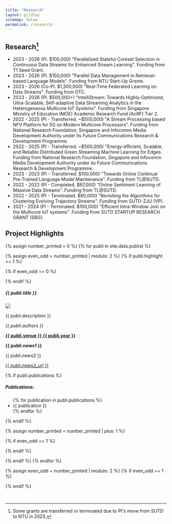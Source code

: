 ```yaml
---
title: "Research"
layout: gridlay
sitemap: false
permalink: /research/
---
```


## Research[^1]

- 2023 - 2026 (PI. $100,000) "Parallelized Stateful Coreset Selection in Continuous Data Streams for Enhanced Stream Learning". Funding from T1 Seed Grant. 
- 2023 - 2026 (PI. $150,000) "Parallel Data Management in Retrieval-based Language Models". Funding from NTU Start-Up Grants. 
- 2023 - 2026 (Co-PI. $1,300,000) "Real-Time Federated Learning on Data Streams". Funding from DTC. 
- 2023 - 2026 (PI. $500,000+) "IntelliStream: Towards Highly-Optimized, Ultra-Scalable, Self-adaptive Data Streaming Analytics in the Heterogeneous Multicore IoT Systems". Funding from Singapore Ministry of Education (MOE) Academic Research Fund (AcRF) Tier 2. 
- 2022 - 2025 (PI - Transferred. ~$500,000) "A Stream Processing based NFV Platform for 5G on Modern Multicore Processors". Funding from National Research Foundation, Singapore and Infocomm Media
Development Authority under its Future Communications Research & Development Programme. 
- 2022 - 2025 (PI - Transferred. ~$500,000) "Energy-efficient, Scalable, and Reliable Distributed Green Streaming
Machine Learning for Edges. Funding from National Research Foundation, Singapore and Infocomm Media Development Authority under its Future Communications Research & Development Programme. 
- 2023 - 2023 (PI - Transferred. $100,000) "Towards Online Continual Pre-Trained Language Model Maintenance". Funding from TL@SUTD.
- 2022 - 2022 (PI - Completed. $67,000) "Online Sentiment Learning of Massive Data Streams". Funding from TL@SUTD. 
- 2022 - 2025 (PI - Terminated. $80,000) "Revisiting the Algorithms for Clustering Evolving Trajectory Streams". Funding from SUTD-ZJU (VP). 
- 2021 - 2024 (PI - Terminated. $100,000) "Efficient Intra-Window Join on the Multicore IoT systems". Funding from SUTD STARTUP RESEARCH GRANT (SRG). 


[^1]: Some grants are transferred or terminated due to PI's move from SUTD to NTU in 2023.

## Project Highlights
{% assign number_printed = 0 %}
{% for publi in site.data.publist %}

{% assign even_odd = number_printed | modulo: 2 %}
{% if publi.highlight == 1 %}

{% if even_odd == 0 %}
<div class="row">
{% endif %}

<div class="col-sm-6 clearfix">
  <div class="well">
    <div class="row">
      <div class="col-md-6">
        <div class="card-body">
          <h5 class="card-title">{{ publi.title }}</h5>
          <img src="{{ site.url }}{{ site.baseurl }}/images/pubpic/{{ publi.image }}" class="img-fluid mb-3" />
          <p class="card-text">{{ publi.description }}</p>
          <p class="card-text"><em>{{ publi.authors }}</em></p>
          <p class="card-text"><strong><a href="{{ publi.url }}">{{ publi.venue }} {{ publi.year }}</a></strong></p>
          <p class="card-text text-danger"><strong>{{ publi.news1 }}</strong></p>
          <p class="card-text">{{ publi.news2 }}</p>
          <p class="card-text"><a href="{{ publi.news2_url }}">{{ publi.news2_url }}</a></p>
        </div>
      </div>
      <div class="col-md-6">
        <div class="card-body">
          {% if publi.publications %}
            <h5 class="card-title">Publications:</h5>
            <ul class="list-unstyled">
              {% for publication in publi.publications %}
                <li>{{ publication }}</li>
              {% endfor %}
            </ul>
          {% endif %}
        </div>
      </div>
    </div>
  </div>
</div>


{% assign number_printed = number_printed | plus: 1 %}

{% if even_odd == 1 %}
</div>
{% endif %}

{% endif %}
{% endfor %}

{% assign even_odd = number_printed | modulo: 2 %}
{% if even_odd == 1 %}
</div>
{% endif %}

<p> &nbsp; </p>
